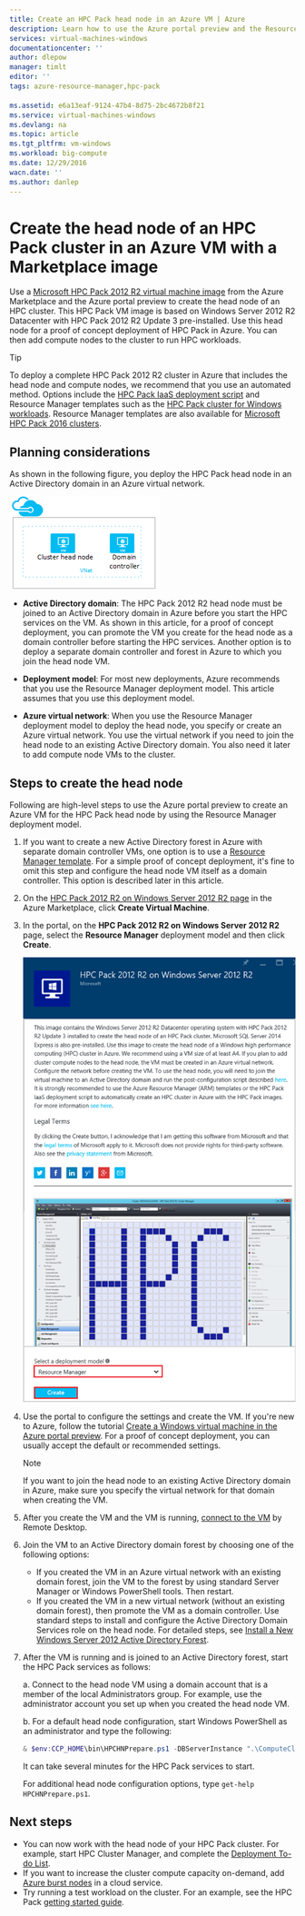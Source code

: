 ```yaml
---
title: Create an HPC Pack head node in an Azure VM | Azure
description: Learn how to use the Azure portal preview and the Resource Manager deployment model to create a Microsoft HPC Pack 2012 R2 head node in an Azure VM.
services: virtual-machines-windows
documentationcenter: ''
author: dlepow
manager: timlt
editor: ''
tags: azure-resource-manager,hpc-pack

ms.assetid: e6a13eaf-9124-47b4-8d75-2bc4672b8f21
ms.service: virtual-machines-windows
ms.devlang: na
ms.topic: article
ms.tgt_pltfrm: vm-windows
ms.workload: big-compute
ms.date: 12/29/2016
wacn.date: ''
ms.author: danlep
---
```


# Create the head node of an HPC Pack cluster in an Azure VM with a Marketplace image
Use a [Microsoft HPC Pack 2012 R2 virtual machine image](https://azure.microsoft.com/marketplace/partners/microsoft/hpcpack2012r2onwindowsserver2012r2/) from the Azure Marketplace and the Azure portal preview
to create the head node of an HPC cluster. This HPC Pack
VM image is based on Windows Server 2012 R2 Datacenter with HPC
Pack 2012 R2 Update 3 pre-installed. Use this head node for a proof of concept deployment of HPC Pack in Azure. You can then add compute nodes to the cluster to run HPC workloads.

> [!TIP]
> To deploy a complete HPC Pack 2012 R2 cluster in Azure that includes the head node and compute nodes, we recommend that you use an automated method. Options include the [HPC Pack IaaS deployment script](./virtual-machines-windows-classic-hpcpack-cluster-powershell-script.md) and Resource Manager templates such as the [HPC Pack cluster for Windows workloads](https://azure.microsoft.com/marketplace/partners/microsofthpc/newclusterwindowscn/). Resource Manager templates are also available for [Microsoft HPC Pack 2016 clusters](https://github.com/MsHpcPack/HPCPack2016/tree/master/newcluster-templates). 
> 
> 

## Planning considerations
As shown in the following figure, you deploy the HPC Pack head node in an Active Directory domain in an Azure virtual network.

![HPC Pack head node][headnode]

* **Active Directory domain**: The HPC Pack 2012 R2 head node must be joined to an Active Directory domain in Azure before you start the HPC services on the VM. As shown in this article, for a proof of concept deployment, you can promote the VM you create for the head node as a domain controller before starting the HPC services. Another option is to deploy a separate domain controller and forest in Azure to which you join the head node VM.

* **Deployment model**: For most new deployments, Azure recommends that you use the Resource Manager deployment model. This article assumes that you use this deployment model.

* **Azure virtual network**: When you use the Resource Manager deployment model to deploy the head node, you specify or create an Azure virtual network. You use the virtual network if you need to join the head node to an existing Active Directory domain. You also need it later to add compute node VMs to the cluster.

## Steps to create the head node
Following are high-level steps to use the Azure portal preview to create an Azure VM for the HPC
Pack head node by using the Resource Manager deployment model. 

1. If you want to create a new Active Directory forest in Azure with separate domain controller VMs, one option is to use a [Resource Manager template](https://github.com/Azure/azure-quickstart-templates/tree/master/active-directory-new-domain-ha-2-dc). For a simple proof of concept deployment, it's fine to omit this step and configure the head node VM itself as a domain controller. This option is described later in this article.
2. On the [HPC Pack 2012 R2 on Windows Server 2012 R2 page](https://azure.microsoft.com/marketplace/partners/microsoft/hpcpack2012r2onwindowsserver2012r2/) in the Azure Marketplace, click **Create Virtual Machine**. 
3. In the portal, on the **HPC Pack 2012 R2 on Windows Server 2012 R2** page, select the **Resource Manager** deployment model and then click **Create**.

    ![HPC Pack image][marketplace]
4. Use the portal to configure the settings and create the VM. If you're new to Azure, follow the tutorial [Create a Windows virtual machine in the Azure portal preview](/documentation/articles/virtual-machines-windows-hero-tutorial/). For a proof of concept deployment, you can usually accept the default or recommended settings.

    > [!NOTE]
    > If you want to join the head node to an existing Active Directory domain in Azure, make sure you specify the virtual network for that domain when creating the VM.
    > 
    > 
5. After you create the VM and the VM is running, [connect to the VM](./virtual-machines-windows-connect-logon.md) by Remote Desktop. 
6. Join the VM to an Active Directory domain forest by choosing one of the following options:

    * If you created the VM in an Azure virtual network with an existing domain forest, join the VM to the forest by using standard Server Manager or Windows PowerShell tools. Then restart.
    * If you created the VM in a new virtual network (without an existing domain forest), then promote the VM as a domain controller. Use standard steps to install and configure the Active Directory Domain Services role on the head node. For detailed steps, see [Install a New Windows Server 2012 Active Directory Forest](https://technet.microsoft.com/zh-cn/library/jj574166.aspx).
7. After the VM is running and is joined to an Active Directory forest, start the HPC Pack services as follows:

    a. Connect to the head node VM using a domain account that is a member of the local Administrators group. For example, use the administrator account you set up when you created the head node VM.

    b. For a default head node configuration, start Windows PowerShell as an administrator and type the following:

    ```PowerShell
    & $env:CCP_HOME\bin\HPCHNPrepare.ps1 -DBServerInstance ".\ComputeCluster"
    ```

    It can take several minutes for the HPC Pack services to start.

    For additional head node configuration options, type `get-help HPCHNPrepare.ps1`.

## Next steps
* You can now work with the head node of your HPC Pack cluster. For
  example, start HPC Cluster Manager, and complete the [Deployment To-do List](https://technet.microsoft.com/zh-cn/library/jj884141.aspx).
* If you want to increase the cluster compute capacity on-demand, add [Azure burst nodes](./virtual-machines-windows-classic-hpcpack-cluster-node-burst.md) in a cloud service. 
* Try running a test workload on the cluster. For an example, see the HPC Pack [getting started guide](https://technet.microsoft.com/zh-cn/library/jj884144).

<!--Image references-->
[headnode]: ./media/virtual-machines-windows-hpcpack-cluster-headnode/headnode.png
[marketplace]: ./media/virtual-machines-windows-hpcpack-cluster-headnode/marketplace.png